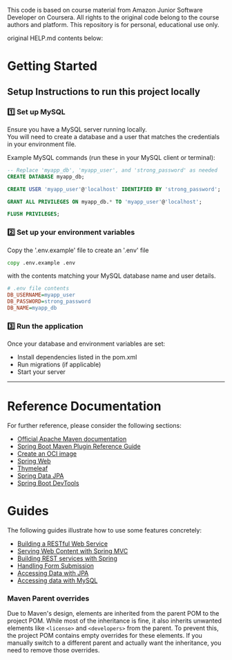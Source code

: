 This code is based on course material from Amazon Junior Software Developer on Coursera. 
All rights to the original code belong to the course authors and platform.
This repository is for personal, educational use only.

original HELP.md contents below:

# Getting Started

## Setup Instructions to run this project locally

### 1️⃣ Set up MySQL

Ensure you have a MySQL server running locally.  
You will need to create a database and a user that matches the credentials in your environment file.

Example MySQL commands (run these in your MySQL client or terminal):

```sql
-- Replace 'myapp_db', 'myapp_user', and 'strong_password' as needed
CREATE DATABASE myapp_db;

CREATE USER 'myapp_user'@'localhost' IDENTIFIED BY 'strong_password';

GRANT ALL PRIVILEGES ON myapp_db.* TO 'myapp_user'@'localhost';

FLUSH PRIVILEGES;
```
### 2️⃣ Set up your environment variables
Copy the '.env.example' file to create an '.env' file
```cmd
copy .env.example .env
```
with the contents matching your MySQL database name and user details.
```ini
# .env file contents
DB_USERNAME=myapp_user
DB_PASSWORD=strong_password
DB_NAME=myapp_db
```

### 3️⃣ Run the application
Once your database and environment variables are set:
- Install dependencies listed in the pom.xml
- Run migrations (if applicable)
- Start your server

---

# Reference Documentation
For further reference, please consider the following sections:

* [Official Apache Maven documentation](https://maven.apache.org/guides/index.html)
* [Spring Boot Maven Plugin Reference Guide](https://docs.spring.io/spring-boot/3.3.5/maven-plugin)
* [Create an OCI image](https://docs.spring.io/spring-boot/3.3.5/maven-plugin/build-image.html)
* [Spring Web](https://docs.spring.io/spring-boot/3.3.5/reference/web/servlet.html)
* [Thymeleaf](https://docs.spring.io/spring-boot/3.3.5/reference/web/servlet.html#web.servlet.spring-mvc.template-engines)
* [Spring Data JPA](https://docs.spring.io/spring-boot/3.3.5/reference/data/sql.html#data.sql.jpa-and-spring-data)
* [Spring Boot DevTools](https://docs.spring.io/spring-boot/3.3.5/reference/using/devtools.html)

# Guides
The following guides illustrate how to use some features concretely:

* [Building a RESTful Web Service](https://spring.io/guides/gs/rest-service/)
* [Serving Web Content with Spring MVC](https://spring.io/guides/gs/serving-web-content/)
* [Building REST services with Spring](https://spring.io/guides/tutorials/rest/)
* [Handling Form Submission](https://spring.io/guides/gs/handling-form-submission/)
* [Accessing Data with JPA](https://spring.io/guides/gs/accessing-data-jpa/)
* [Accessing data with MySQL](https://spring.io/guides/gs/accessing-data-mysql/)

### Maven Parent overrides

Due to Maven's design, elements are inherited from the parent POM to the project POM.
While most of the inheritance is fine, it also inherits unwanted elements like `<license>` and `<developers>` from the parent.
To prevent this, the project POM contains empty overrides for these elements.
If you manually switch to a different parent and actually want the inheritance, you need to remove those overrides.

